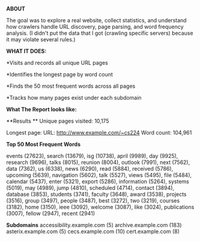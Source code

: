 **ABOUT**

The goal was to explore a real website, collect statistics, and understand how crawlers handle URL discovery, page parsing, and word frequency analysis. (I didn't put the data that I got (crawling specific servers) because it may violate several rules.)

**WHAT IT DOES:**

*Visits and records all unique URL pages


*Identifies the longest page by word count


*Finds the 50 most frequent words across all pages


*Tracks how many pages exist under each subdomain


**What The Report looks like:**

**Results **
Unique pages visited: 10,175

Longest page:
URL: http://www.example.com/~cs224
Word count: 104,961


**Top 50 Most Frequent Words**

events (27623), search (13679), isg (10738), april (9989), day (9925),
research (9696), talks (8015), reunion (8004), outlook (7991), next (7562),
data (7362), us (6338), news (6290), read (5884), received (5786),
upcoming (5639), navigation (5602), talk (5527), views (5495), file (5484),
calendar (5437), enter (5321), export (5286), information (5264),
systems (5019), may (4989), jump (4810), scheduled (4714),
contact (3894), database (3853), students (3741), faculty (3648),
award (3538), projects (3516), group (3497), people (3487),
best (3272), two (3219), courses (3182), home (3150), ieee (3092),
welcome (3087), like (3024), publications (3007), fellow (2947),
recent (2941)


**Subdomains**
accessibility.example.com (5)
archive.example.com (183)
asterix.example.com (5)
cecs.example.com (10)
cert.example.com (8)



